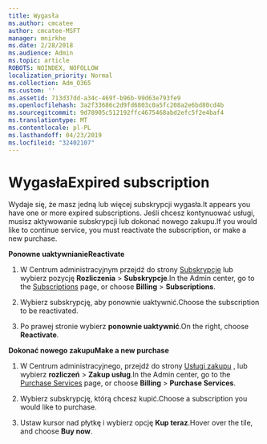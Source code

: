 ```yaml
---
title: Wygasła
ms.author: cmcatee
author: cmcatee-MSFT
manager: mnirkhe
ms.date: 2/28/2018
ms.audience: Admin
ms.topic: article
ROBOTS: NOINDEX, NOFOLLOW
localization_priority: Normal
ms.collection: Adm_O365
ms.custom: ''
ms.assetid: 713d37dd-a34c-469f-b96b-99d63e793fe9
ms.openlocfilehash: 3a2f33686c2d9fd6803c0a5fc208a2e6bd80cd4b
ms.sourcegitcommit: 9d78905c512192ffc4675468abd2efc5f2e4baf4
ms.translationtype: MT
ms.contentlocale: pl-PL
ms.lasthandoff: 04/23/2019
ms.locfileid: "32402107"
---
```

# <a name="expired-subscription"></a><span data-ttu-id="6a18b-102">Wygasła</span><span class="sxs-lookup"><span data-stu-id="6a18b-102">Expired subscription</span></span>

<span data-ttu-id="6a18b-103">Wydaje się, że masz jedną lub więcej subskrypcji wygasła.</span><span class="sxs-lookup"><span data-stu-id="6a18b-103">It appears you have one or more expired subscriptions.</span></span> <span data-ttu-id="6a18b-104">Jeśli chcesz kontynuować usługi, musisz aktywowanie subskrypcji lub dokonać nowego zakupu.</span><span class="sxs-lookup"><span data-stu-id="6a18b-104">If you would like to continue service, you must reactivate the subscription, or make a new purchase.</span></span>
  
 <span data-ttu-id="6a18b-105">**Ponowne uaktywnianie**</span><span class="sxs-lookup"><span data-stu-id="6a18b-105">**Reactivate**</span></span>
  
1. <span data-ttu-id="6a18b-106">W Centrum administracyjnym przejdź do strony [Subskrypcje](https://go.microsoft.com/fwlink/p/?linkid=842054) lub wybierz pozycję **Rozliczenia** \> **Subskrypcje**.</span><span class="sxs-lookup"><span data-stu-id="6a18b-106">In the Admin center, go to the [Subscriptions](https://go.microsoft.com/fwlink/p/?linkid=842054) page, or choose **Billing** \> **Subscriptions**.</span></span>
    
2. <span data-ttu-id="6a18b-107">Wybierz subskrypcję, aby ponownie uaktywnić.</span><span class="sxs-lookup"><span data-stu-id="6a18b-107">Choose the subscription to be reactivated.</span></span>
    
3. <span data-ttu-id="6a18b-108">Po prawej stronie wybierz **ponownie uaktywnić**.</span><span class="sxs-lookup"><span data-stu-id="6a18b-108">On the right, choose **Reactivate**.</span></span>
    
 <span data-ttu-id="6a18b-109">**Dokonać nowego zakupu**</span><span class="sxs-lookup"><span data-stu-id="6a18b-109">**Make a new purchase**</span></span>
  
1. <span data-ttu-id="6a18b-110">W Centrum administracyjnego, przejdź do strony [Usługi zakupu](https://go.microsoft.com/fwlink/p/?linkid=868433) , lub wybierz **rozliczeń** \> **Zakup usług**.</span><span class="sxs-lookup"><span data-stu-id="6a18b-110">In the Admin center, go to the [Purchase Services](https://go.microsoft.com/fwlink/p/?linkid=868433) page, or choose **Billing** \> **Purchase Services**.</span></span>
    
2. <span data-ttu-id="6a18b-111">Wybierz subskrypcję, którą chcesz kupić.</span><span class="sxs-lookup"><span data-stu-id="6a18b-111">Choose a subscription you would like to purchase.</span></span>
    
3. <span data-ttu-id="6a18b-112">Ustaw kursor nad płytkę i wybierz opcję **Kup teraz**.</span><span class="sxs-lookup"><span data-stu-id="6a18b-112">Hover over the tile, and choose **Buy now**.</span></span>
    

